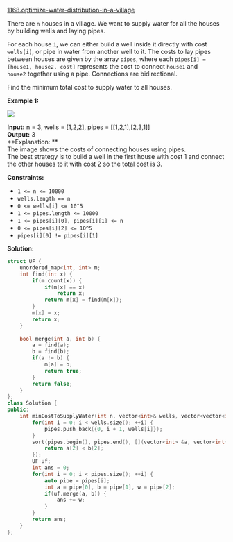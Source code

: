 [1168.optimize-water-distribution-in-a-village](https://leetcode.com/problems/optimize-water-distribution-in-a-village/)  

There are `n` houses in a village. We want to supply water for all the houses by building wells and laying pipes.

For each house `i`, we can either build a well inside it directly with cost `wells[i]`, or pipe in water from another well to it. The costs to lay pipes between houses are given by the array `pipes`, where each `pipes[i] = [house1, house2, cost]` represents the cost to connect `house1` and `house2` together using a pipe. Connections are bidirectional.

Find the minimum total cost to supply water to all houses.

**Example 1:**

**![](https://assets.leetcode.com/uploads/2019/05/22/1359_ex1.png)**

  
**Input:** n = 3, wells = \[1,2,2\], pipes = \[\[1,2,1\],\[2,3,1\]\]  
**Output:** 3  
**Explanation: **  
The image shows the costs of connecting houses using pipes.  
The best strategy is to build a well in the first house with cost 1 and connect the other houses to it with cost 2 so the total cost is 3.  

**Constraints:**

*   `1 <= n <= 10000`
*   `wells.length == n`
*   `0 <= wells[i] <= 10^5`
*   `1 <= pipes.length <= 10000`
*   `1 <= pipes[i][0], pipes[i][1] <= n`
*   `0 <= pipes[i][2] <= 10^5`
*   `pipes[i][0] != pipes[i][1]`  



**Solution:**  

```cpp
struct UF {
    unordered_map<int, int> m;
    int find(int x) {
        if(m.count(x)) {
            if(m[x] == x)
                return x;
            return m[x] = find(m[x]);
        }
        m[x] = x;
        return x;
    }
    
    bool merge(int a, int b) {
        a = find(a);
        b = find(b);
        if(a != b) {
            m[a] = b;
            return true;
        }
        return false;
    }
};
class Solution {
public:
    int minCostToSupplyWater(int n, vector<int>& wells, vector<vector<int>>& pipes) {
        for(int i = 0; i < wells.size(); ++i) {
            pipes.push_back({0, i + 1, wells[i]});
        }
        sort(pipes.begin(), pipes.end(), [](vector<int> &a, vector<int> &b){
            return a[2] < b[2];
        });
        UF uf;
        int ans = 0;
        for(int i = 0; i < pipes.size(); ++i) {
            auto pipe = pipes[i];
            int a = pipe[0], b = pipe[1], w = pipe[2];
            if(uf.merge(a, b)) {
                ans += w;
            }
        }
        return ans;
    }
};
```
      